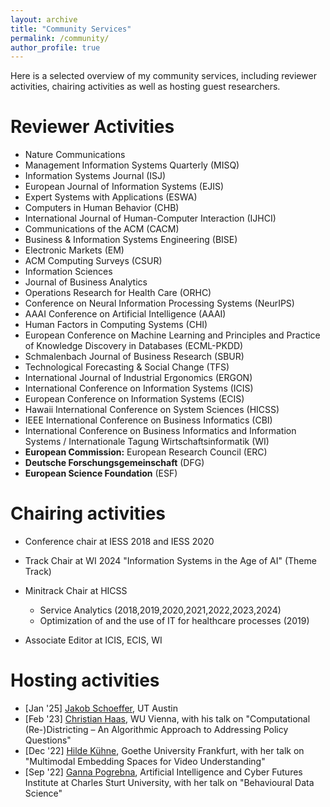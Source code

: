 ```yaml
---
layout: archive
title: "Community Services"
permalink: /community/
author_profile: true
---
```

Here is a selected overview of my community services, including reviewer activities, chairing activities as well as hosting guest researchers.

Reviewer Activities 
======

 * Nature Communications
 * Management Information Systems Quarterly (MISQ)
 * Information Systems Journal (ISJ)
 * European Journal of Information Systems (EJIS)
 * Expert Systems with Applications (ESWA)
 * Computers in Human Behavior (CHB)
 * International Journal of Human-Computer Interaction (IJHCI)
 * Communications of the ACM (CACM)
 * Business & Information Systems Engineering (BISE)
 * Electronic Markets (EM)
 * ACM Computing Surveys (CSUR)
 * Information Sciences
 * Journal of Business Analytics
 * Operations Research for Health Care (ORHC)
 * Conference on Neural Information Processing Systems (NeurIPS)
 * AAAI Conference on Artificial Intelligence (AAAI)
 * Human Factors in Computing Systems (CHI)
 * European Conference on Machine Learning and Principles and Practice of Knowledge Discovery in Databases (ECML-PKDD) 
 * Schmalenbach Journal of Business Research (SBUR)
 * Technological Forecasting & Social Change (TFS)
 * International Journal of Industrial Ergonomics (ERGON)
 * International Conference on Information Systems (ICIS)
 * European Conference on Information Systems (ECIS)
 * Hawaii International Conference on System Sciences (HICSS)
 * IEEE International Conference on Business Informatics (CBI)
 * International Conference on Business Informatics and Information Systems / Internationale Tagung Wirtschaftsinformatik (WI)
 * **European Commission:** European Research Council (ERC)
 * **Deutsche Forschungsgemeinschaft** (DFG)
 * **European Science Foundation** (ESF)

Chairing activities
======

* Conference chair at IESS 2018 and IESS 2020

* Track Chair at WI 2024 "Information Systems in the Age of AI" (Theme Track)

* Minitrack Chair at HICSS
  * Service Analytics (2018,2019,2020,2021,2022,2023,2024)
  * Optimization of and the use of IT for healthcare processes (2019)
  
* Associate Editor at ICIS, ECIS, WI

Hosting activities
======

- \[Jan '25\] [Jakob Schoeffer](https://jakobschoeffer.github.io/), UT Austin
- \[Feb '23\] [Christian Haas](https://bach.wu.ac.at/d/research/ma/18957/), WU Vienna, with his talk on "Computational (Re-)Districting – An Algorithmic Approach to Addressing Policy Questions"
- \[Dec '22\] [Hilde Kühne](https://hildekuehne.github.io/), Goethe University Frankfurt, with her talk on "Multimodal Embedding Spaces for Video Understanding"
- \[Sep '22\] [Ganna Pogrebna](https://www.gannapogrebna.com/), Artificial Intelligence and Cyber Futures Institute at Charles Sturt University, with her talk on "Behavioural Data Science"




